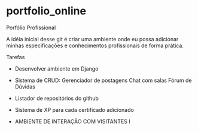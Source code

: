 # portfolio_online
Porfólio Profissional



A idéia inicial desse git é criar uma ambiente onde eu possa adicionar minhas especificações e conhecimentos profissionais de forma prática.

Tarefas

- Desenvolver ambiente em Django
- Sistema de CRUD:
  Gerenciador de postagens
  Chat com salas
  Fórum de Dúvidas


- Listador de repositórios do github
- Sistema de XP para cada certificado adicionado
- AMBIENTE DE INTERAÇÃO COM VISITANTES 
 I
